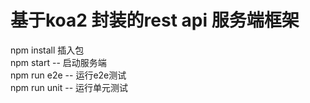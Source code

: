 <h1>基于koa2 封装的rest api 服务端框架</h1>
npm install  插入包 <br />
npm start  -- 启动服务端 <br />
npm run e2e -- 运行e2e测试 <br />
npm run unit  -- 运行单元测试 <br />
